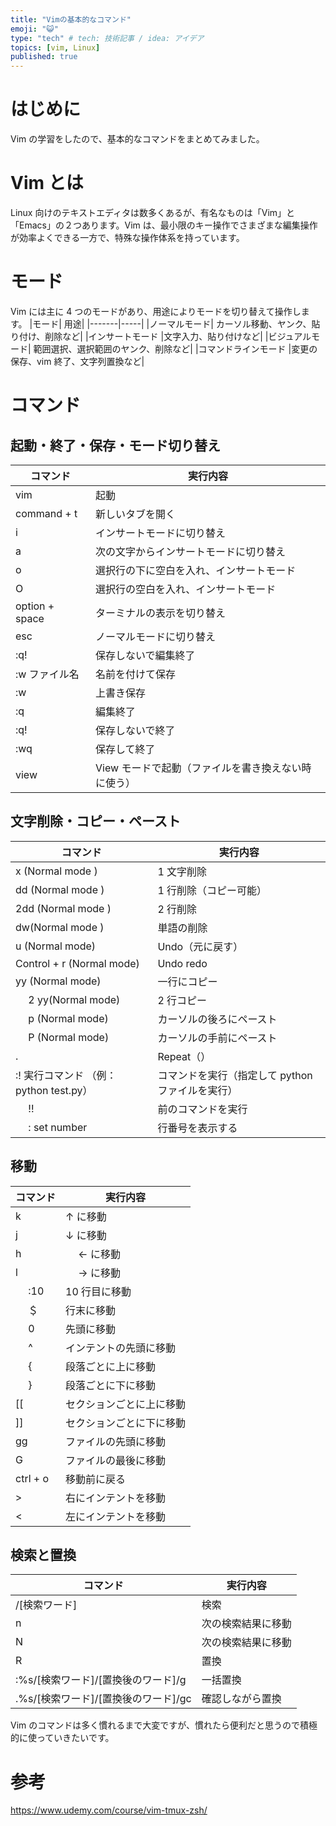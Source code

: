 ```yaml
---
title: "Vimの基本的なコマンド"
emoji: "😺"
type: "tech" # tech: 技術記事 / idea: アイデア
topics: [vim, Linux]
published: true
---
```


# はじめに

Vim の学習をしたので、基本的なコマンドをまとめてみました。

# Vim とは

Linux 向けのテキストエディタは数多くあるが、有名なものは「Vim」と「Emacs」の２つあります。Vim は、最小限のキー操作でさまざまな編集操作が効率よくできる一方で、特殊な操作体系を持っています。

# モード

Vim には主に 4 つのモードがあり、用途によりモードを切り替えて操作します。
|モード| 用途|
|-------|-----|
|ノーマルモード| カーソル移動、ヤンク、貼り付け、削除など|
|インサートモード |文字入力、貼り付けなど|
|ビジュアルモード| 範囲選択、選択範囲のヤンク、削除など|
|コマンドラインモード |変更の保存、vim 終了、文字列置換など|

# コマンド

## 起動・終了・保存・モード切り替え

| コマンド        | 実行内容                                            |
| --------------- | --------------------------------------------------- |
| vim             | 起動                                                |
| command + t     | 新しいタブを開く                                    |
| i               | インサートモードに切り替え                          |
| a               | 次の文字からインサートモードに切り替え              |
| o               | 選択行の下に空白を入れ、インサートモード            |
| O               | 選択行の空白を入れ、インサートモード                |
| option + space  | ターミナルの表示を切り替え                          |
| esc             | ノーマルモードに切り替え                            |
| :q!             | 保存しないで編集終了                                |
| :w ファイル名　 | 名前を付けて保存                                    |
| :w              | 上書き保存                                          |
| :q              | 編集終了                                            |
| :q!             | 保存しないで終了                                    |
| :wq             | 保存して終了                                        |
| view            | View モードで起動（ファイルを書き換えない時に使う） |

## 文字削除・コピー・ペースト

| コマンド                               | 実行内容                                         |
| -------------------------------------- | ------------------------------------------------ |
| x (Normal mode )                       | 1 文字削除                                       |
| dd (Normal mode )                      | 1 行削除（コピー可能）                           |
| 2dd (Normal mode )                     | 2 行削除                                         |
| dw(Normal mode )                       | 単語の削除                                       |
| u (Normal mode)                        | Undo（元に戻す）                                 |
| Control + r (Normal mode)              | Undo redo                                        |
| yy (Normal mode)                       | 一行にコピー                                     |
| 　 2 yy(Normal mode)                   | 2 行コピー                                       |
| 　 p (Normal mode)                     | カーソルの後ろにペースト                         |
| 　 P (Normal mode)                     | カーソルの手前にペースト                         |
| .                                      | Repeat（）                                       |
| :! 実行コマンド （例：python test.py） | コマンドを実行（指定して python ファイルを実行） |
| 　 !!                                  | 前のコマンドを実行                               |
| 　 : set number                        | 行番号を表示する                                 |

## 移動

| コマンド | 実行内容                 |
| -------- | ------------------------ |
| k        | ↑ に移動                 |
| j        | ↓ に移動                 |
| h        | 　 ← に移動              |
| l        | 　 → に移動              |
| 　 :10   | 10 行目に移動            |
| 　 ＄    | 行末に移動               |
| 　 0     | 先頭に移動               |
| 　 ^     | インテントの先頭に移動   |
| 　 {     | 段落ごとに上に移動       |
| 　 }     | 段落ごとに下に移動       |
| [[       | セクションごとに上に移動 |
| ]]       | セクションごとに下に移動 |
| gg       | ファイルの先頭に移動     |
| G        | ファイルの最後に移動     |
| ctrl + o | 移動前に戻る             |
| >        | 右にインテントを移動     |
| <        | 左にインテントを移動     |

## 検索と置換

| コマンド                             | 実行内容           |
| ------------------------------------ | ------------------ |
| /[検索ワード]                        | 検索               |
| n                                    | 次の検索結果に移動 |
| N                                    | 次の検索結果に移動 |
| R                                    | 置換               |
| :%s/[検索ワード]/[置換後のワード]/g  | 一括置換           |
| .%s/[検索ワード]/[置換後のワード]/gc | 確認しながら置換   |

Vim のコマンドは多く慣れるまで大変ですが、慣れたら便利だと思うので積極的に使っていきたいです。

# 参考

https://www.udemy.com/course/vim-tmux-zsh/
